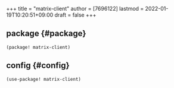+++
title = "matrix-client"
author = [7696122]
lastmod = 2022-01-19T10:20:51+09:00
draft = false
+++

## package {#package}

```elisp
(package! matrix-client)
```


## config {#config}

```elisp
(use-package! matrix-client)
```
